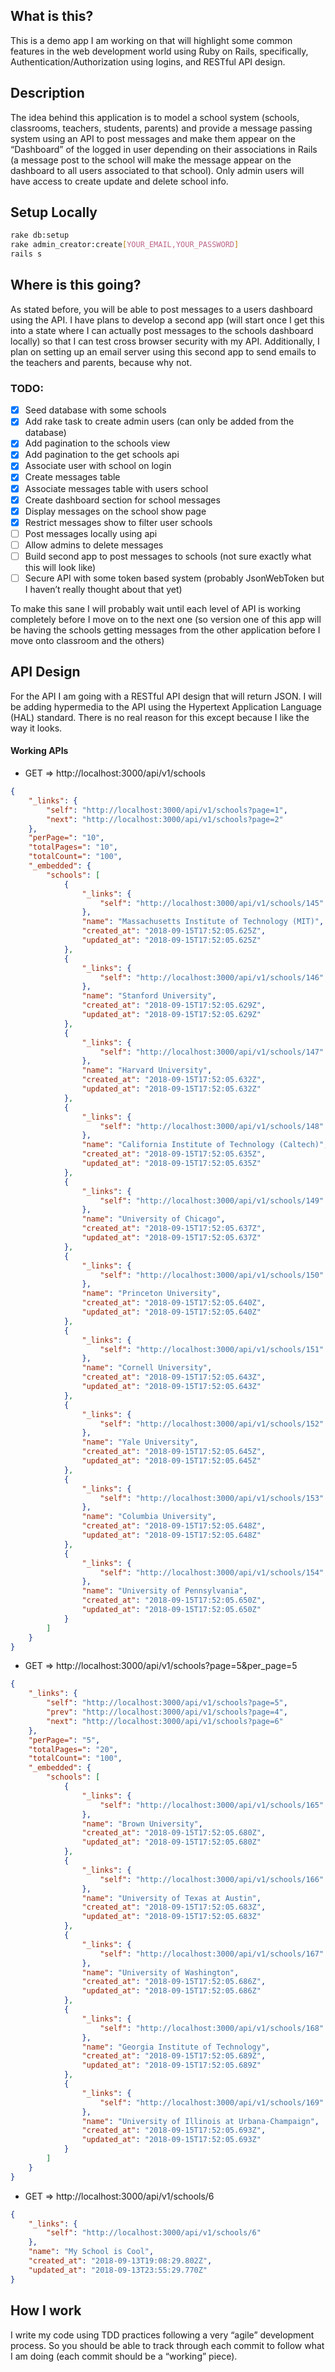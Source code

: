 ## What is this?

This is a demo app I am working on that will highlight some common features in the web development world using Ruby on Rails, specifically, Authentication/Authorization using logins, and RESTful API design.

## Description

The idea behind this application is to model a school system (schools, classrooms, teachers, students, parents) and provide a message passing system using an API to post messages and make them appear on the “Dashboard” of the logged in user depending on their associations in Rails (a message post to the school will make the message appear on the dashboard to all users associated to that school). Only admin users will have access to create update and delete school info.

## Setup Locally

```bash
rake db:setup
rake admin_creator:create[YOUR_EMAIL,YOUR_PASSWORD]
rails s
```

## Where is this going?

As stated before, you will be able to post messages to a users dashboard using the API. I have plans to develop a second app (will start once I get this into a state where I can actually post messages to the schools dashboard locally) so that I can test cross browser security with my API. Additionally, I plan on setting up an email server using this second app to send emails to the teachers and parents, because why not.

### TODO:

- [x] Seed database with some schools
- [x] Add rake task to create admin users (can only be added from the database)
- [x] Add pagination to the schools view
- [x] Add pagination to the get schools api
- [x] Associate user with school on login
- [x] Create messages table
- [x] Associate messages table with users school
- [x] Create dashboard section for school messages
- [x] Display messages on the school show page
- [x] Restrict messages show to filter user schools
- [ ] Post messages locally using api
- [ ] Allow admins to delete messages
- [ ] Build second app to post messages to schools (not sure exactly what this will look like)
- [ ] Secure API with some token based system (probably JsonWebToken but I haven’t really thought about that yet)

To make this sane I will probably wait until each level of API is working completely before I move on to the next one (so version one of this app will be having the schools getting messages from the other application before I move onto classroom and the others)

## API Design

For the API I am going with a RESTful API design that will return JSON. I will be adding hypermedia to the API using the Hypertext Application Language (HAL) standard. There is no real reason for this except because I like the way it looks.

#### Working APIs

* GET => http://localhost:3000/api/v1/schools

```json
{
    "_links": {
        "self": "http://localhost:3000/api/v1/schools?page=1",
        "next": "http://localhost:3000/api/v1/schools?page=2"
    },
    "perPage=": "10",
    "totalPages=": "10",
    "totalCount=": "100",
    "_embedded": {
        "schools": [
            {
                "_links": {
                    "self": "http://localhost:3000/api/v1/schools/145"
                },
                "name": "Massachusetts Institute of Technology (MIT)",
                "created_at": "2018-09-15T17:52:05.625Z",
                "updated_at": "2018-09-15T17:52:05.625Z"
            },
            {
                "_links": {
                    "self": "http://localhost:3000/api/v1/schools/146"
                },
                "name": "Stanford University",
                "created_at": "2018-09-15T17:52:05.629Z",
                "updated_at": "2018-09-15T17:52:05.629Z"
            },
            {
                "_links": {
                    "self": "http://localhost:3000/api/v1/schools/147"
                },
                "name": "Harvard University",
                "created_at": "2018-09-15T17:52:05.632Z",
                "updated_at": "2018-09-15T17:52:05.632Z"
            },
            {
                "_links": {
                    "self": "http://localhost:3000/api/v1/schools/148"
                },
                "name": "California Institute of Technology (Caltech)",
                "created_at": "2018-09-15T17:52:05.635Z",
                "updated_at": "2018-09-15T17:52:05.635Z"
            },
            {
                "_links": {
                    "self": "http://localhost:3000/api/v1/schools/149"
                },
                "name": "University of Chicago",
                "created_at": "2018-09-15T17:52:05.637Z",
                "updated_at": "2018-09-15T17:52:05.637Z"
            },
            {
                "_links": {
                    "self": "http://localhost:3000/api/v1/schools/150"
                },
                "name": "Princeton University",
                "created_at": "2018-09-15T17:52:05.640Z",
                "updated_at": "2018-09-15T17:52:05.640Z"
            },
            {
                "_links": {
                    "self": "http://localhost:3000/api/v1/schools/151"
                },
                "name": "Cornell University",
                "created_at": "2018-09-15T17:52:05.643Z",
                "updated_at": "2018-09-15T17:52:05.643Z"
            },
            {
                "_links": {
                    "self": "http://localhost:3000/api/v1/schools/152"
                },
                "name": "Yale University",
                "created_at": "2018-09-15T17:52:05.645Z",
                "updated_at": "2018-09-15T17:52:05.645Z"
            },
            {
                "_links": {
                    "self": "http://localhost:3000/api/v1/schools/153"
                },
                "name": "Columbia University",
                "created_at": "2018-09-15T17:52:05.648Z",
                "updated_at": "2018-09-15T17:52:05.648Z"
            },
            {
                "_links": {
                    "self": "http://localhost:3000/api/v1/schools/154"
                },
                "name": "University of Pennsylvania",
                "created_at": "2018-09-15T17:52:05.650Z",
                "updated_at": "2018-09-15T17:52:05.650Z"
            }
        ]
    }
}
```

* GET => http://localhost:3000/api/v1/schools?page=5&per_page=5

```json
{
    "_links": {
        "self": "http://localhost:3000/api/v1/schools?page=5",
        "prev": "http://localhost:3000/api/v1/schools?page=4",
        "next": "http://localhost:3000/api/v1/schools?page=6"
    },
    "perPage=": "5",
    "totalPages=": "20",
    "totalCount=": "100",
    "_embedded": {
        "schools": [
            {
                "_links": {
                    "self": "http://localhost:3000/api/v1/schools/165"
                },
                "name": "Brown University",
                "created_at": "2018-09-15T17:52:05.680Z",
                "updated_at": "2018-09-15T17:52:05.680Z"
            },
            {
                "_links": {
                    "self": "http://localhost:3000/api/v1/schools/166"
                },
                "name": "University of Texas at Austin",
                "created_at": "2018-09-15T17:52:05.683Z",
                "updated_at": "2018-09-15T17:52:05.683Z"
            },
            {
                "_links": {
                    "self": "http://localhost:3000/api/v1/schools/167"
                },
                "name": "University of Washington",
                "created_at": "2018-09-15T17:52:05.686Z",
                "updated_at": "2018-09-15T17:52:05.686Z"
            },
            {
                "_links": {
                    "self": "http://localhost:3000/api/v1/schools/168"
                },
                "name": "Georgia Institute of Technology",
                "created_at": "2018-09-15T17:52:05.689Z",
                "updated_at": "2018-09-15T17:52:05.689Z"
            },
            {
                "_links": {
                    "self": "http://localhost:3000/api/v1/schools/169"
                },
                "name": "University of Illinois at Urbana-Champaign",
                "created_at": "2018-09-15T17:52:05.693Z",
                "updated_at": "2018-09-15T17:52:05.693Z"
            }
        ]
    }
}
```

* GET => http://localhost:3000/api/v1/schools/6

```json
{
    "_links": {
        "self": "http://localhost:3000/api/v1/schools/6"
    },
    "name": "My School is Cool",
    "created_at": "2018-09-13T19:08:29.802Z",
    "updated_at": "2018-09-13T23:55:29.770Z"
}
```

## How I work

I write my code using TDD practices following a very “agile” development process. So you should be able to track through each commit to follow what I am doing (each commit should be a “working” piece).
